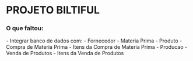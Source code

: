 # PROJETO BILTIFUL

<h3> O que faltou: </h3>
- Integrar banco de dados com:
 - Fornecedor
 - Materia Prima
 - Produto
 - Compra de Materia Prima
 - Itens da Compra de Materia Prima
 - Producao
 - Venda de Produtos
 - Itens da Venda de Produtos
